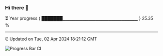 ### Hi there 👋

⏳ Year progress { ███████▁▁▁▁▁▁▁▁▁▁▁▁▁▁▁▁▁▁▁▁▁▁▁ } 25.35 %

---

⏰ Updated on Tue, 02 Apr 2024 18:21:12 GMT

![Progress Bar CI](https://github.com/ZhaoGui/ZhaoGui/workflows/Progress%20Bar%20CI/badge.svg)
